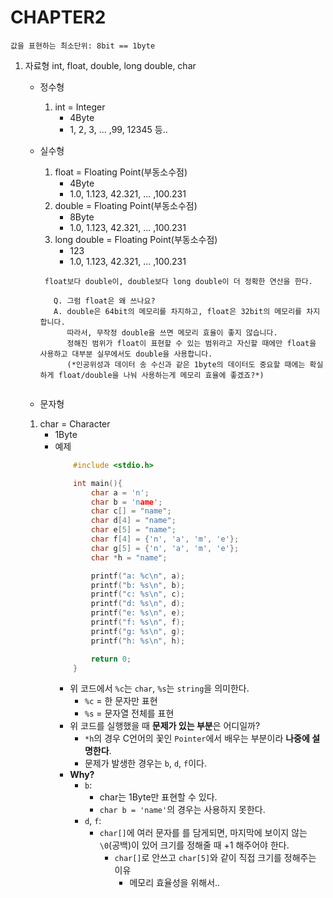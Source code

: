 # CHAPTER2

```값을 표현하는 최소단위: 8bit == 1byte```

1. 자료형 int, float, double, long double, char
    - 정수형
      1) int = Integer
          - 4Byte
          - 1, 2, 3, ... ,99, 12345 등..
    - 실수형
      1) float = Floating Point(부동소수점)
          - 4Byte
          - 1.0, 1.123, 42.321, ... ,100.231
      2) double = Floating Point(부동소수점)
          - 8Byte
          - 1.0, 1.123, 42.321, ... ,100.231
      3) long double = Floating Point(부동소수점)
          - 123
          - 1.0, 1.123, 42.321, ... ,100.231
    
      ``` float보다 double이, double보다 long double이 더 정확한 연산을 한다.```
      ```
         Q. 그럼 float은 왜 쓰나요?
         A. double은 64bit의 메모리를 차지하고, float은 32bit의 메모리를 차지합니다.
            따라서, 무작정 double을 쓰면 메모리 효율이 좋지 않습니다.
            정해진 범위가 float이 표현할 수 있는 범위라고 자신할 때에만 float을 사용하고 대부분 실무에서도 double을 사용합니다.
            (*인공위성과 데이터 송 수신과 같은 1byte의 데이터도 중요할 때에는 확실하게 float/double을 나눠 사용하는게 메모리 효율에 좋겠죠?*)
            
      ```
    
     - 문자형
      1) char = Character
          - 1Byte
          - 예제
            ``` c
                #include <stdio.h>

                int main(){
                    char a = 'n';
                    char b = 'name';
                    char c[] = "name";
                    char d[4] = "name";
                    char e[5] = "name";
                    char f[4] = {'n', 'a', 'm', 'e'};
                    char g[5] = {'n', 'a', 'm', 'e'};
                    char *h = "name";

                    printf("a: %c\n", a);
                    printf("b: %s\n", b);
                    printf("c: %s\n", c);
                    printf("d: %s\n", d);
                    printf("e: %s\n", e);
                    printf("f: %s\n", f);
                    printf("g: %s\n", g);
                    printf("h: %s\n", h);

                    return 0;
                }
            ```
            - 위 코드에서 `%c`는 `char`, `%s`는 `string`을 의미한다.
              - `%c` = 한 문자만 표현
              - `%s` = 문자열 전체를 표현
            - 위 코드를 실행했을 때 **문제가 있는 부분**은 어디일까?
              - `*h`의 경우 C언어의 꽃인 `Pointer`에서 배우는 부분이라 **나중에 설명한다**.
              - 문제가 발생한 경우는 `b`, `d`, `f`이다.
            - __Why?__
              - `b`:
                - char는 1Byte만 표현할 수 있다.
                - `char b = 'name'`의 경우는 사용하지 못한다.
              - `d`, `f`:
                - `char[]`에 여러 문자를 를 담게되면, 마지막에 보이지 않는 `\0`(공백)이 있어 크기를 정해줄 때 +1 해주어야 한다.
                  - `char[]`로 안쓰고 `char[5]`와 같이 직접 크기를 정해주는 이유
                    - 메모리 효율성을 위해서..